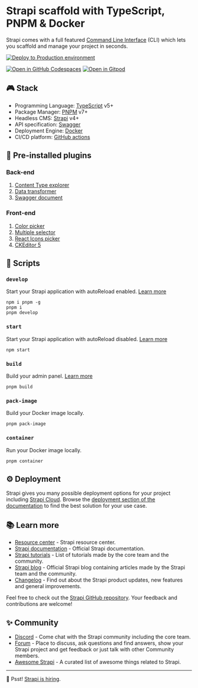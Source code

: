 # Strapi scaffold with TypeScript, PNPM & Docker

Strapi comes with a full featured [Command Line Interface][1] (CLI) which lets you scaffold and manage your project in seconds.

[![Deploy to Production environment](https://github.com/idea2app/Strapi-PNPM-Docker-ts/actions/workflows/deploy-production.yml/badge.svg)][2]

[![Open in GitHub Codespaces](https://github.com/codespaces/badge.svg)][3]
[![Open in Gitpod](https://gitpod.io/button/open-in-gitpod.svg)][4]

## 🎮 Stack

- Programming Language: [TypeScript][5] v5+
- Package Manager: [PNPM][6] v7+
- Headless CMS: [Strapi][7] v4+
- API specification: [Swagger][8]
- Deployment Engine: [Docker][9]
- CI/CD platform: [GitHub actions][10]

## 🔌 Pre-installed plugins

### Back-end

1.  [Content Type explorer][11]
2.  [Data transformer][12]
3.  [Swagger document][13]

### Front-end

1.  [Color picker][14]
2.  [Multiple selector][15]
3.  [React Icons picker][16]
4.  [CKEditor 5][17]

## 🚀 Scripts

### `develop`

Start your Strapi application with autoReload enabled. [Learn more][18]

```shell
npm i pnpm -g
pnpm i
pnpm develop
```

### `start`

Start your Strapi application with autoReload disabled. [Learn more][19]

```shell
npm start
```

### `build`

Build your admin panel. [Learn more][20]

```shell
pnpm build
```

### `pack-image`

Build your Docker image locally.

```shell
pnpm pack-image
```

### `container`

Run your Docker image locally.

```shell
pnpm container
```

## ⚙️ Deployment

Strapi gives you many possible deployment options for your project including [Strapi Cloud][21]. Browse the [deployment section of the documentation][22] to find the best solution for your use case.

## 📚 Learn more

- [Resource center][23] - Strapi resource center.
- [Strapi documentation][24] - Official Strapi documentation.
- [Strapi tutorials][25] - List of tutorials made by the core team and the community.
- [Strapi blog][26] - Official Strapi blog containing articles made by the Strapi team and the community.
- [Changelog][27] - Find out about the Strapi product updates, new features and general improvements.

Feel free to check out the [Strapi GitHub repository][28]. Your feedback and contributions are welcome!

## ✨ Community

- [Discord][29] - Come chat with the Strapi community including the core team.
- [Forum][30] - Place to discuss, ask questions and find answers, show your Strapi project and get feedback or just talk with other Community members.
- [Awesome Strapi][31] - A curated list of awesome things related to Strapi.

---

🤫 Psst! [Strapi is hiring][32].

[1]: https://docs.strapi.io/dev-docs/cli
[2]: https://github.com/idea2app/Strapi-PNPM-Docker-ts/actions/workflows/deploy-production.yml
[3]: https://codespaces.new/idea2app/Strapi-PNPM-Docker-ts
[4]: https://gitpod.io/?autostart=true#https://github.com/idea2app/Strapi-PNPM-Docker-ts
[5]: https://www.typescriptlang.org/
[6]: https://pnpm.io/
[7]: https://strapi.io/
[8]: https://swagger.io/
[9]: https://www.docker.com/
[10]: https://github.com/features/actions
[11]: https://github.com/shahriarkh/strapi-content-type-explorer
[12]: https://github.com/ComfortablyCoding/strapi-plugin-transformer
[13]: https://github.com/strapi/strapi/tree/develop/packages/plugins/documentation
[14]: https://github.com/strapi/strapi/tree/develop/packages/plugins/color-picker
[15]: https://github.com/Zaydme/strapi-plugin-multi-select
[16]: https://github.com/DanielPantle/strapi-plugin-react-icons
[17]: https://github.com/ckeditor/strapi-plugin-ckeditor
[18]: https://docs.strapi.io/dev-docs/cli#strapi-develop
[19]: https://docs.strapi.io/dev-docs/cli#strapi-start
[20]: https://docs.strapi.io/dev-docs/cli#strapi-build
[21]: https://cloud.strapi.io/
[22]: https://docs.strapi.io/dev-docs/deployment
[23]: https://strapi.io/resource-center
[24]: https://docs.strapi.io/
[25]: https://strapi.io/tutorials
[26]: https://strapi.io/blog
[27]: https://strapi.io/changelog
[28]: https://github.com/strapi/strapi
[29]: https://discord.strapi.io/
[30]: https://forum.strapi.io/
[31]: https://github.com/strapi/awesome-strapi
[32]: https://strapi.io/careers
